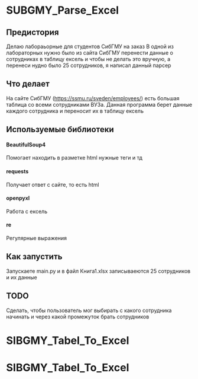 # SUBGMY_Parse_Excel

## Предистория
Делаю лабораьорные для студентов СибГМУ на заказ
В одной из лабораторных нужно было из сайта СибГМУ перенести данные о сотрудниках в таблицу ексель и чтобы не делать это вручную, а перенеси нудно было 25 сотрудников, я написал данный парсер

## Что делает
На сайте СибГМУ (https://ssmu.ru/sveden/employees/) есть большая таблица со всеми сотрудниками ВУЗа. Данная программа берет данные каждого сотрудника и переносит их в таблицу ексель

## Используемые библиотеки
#### BeautifulSoup4
Помогает находить в разметке html нужные теги и тд
#### requests
Получает ответ с сайте, то есть html
#### openpyxl
Работа с ексель
#### re
Регулярные выражения



## Как запустить

Запускаете main.py и в файл Книга1.xlsx записываеются 25 сотрудников и их данные


## TODO

Сделать, чтобы пользователь мог выбирать с какого сотрудника начинать и через какой промежуток брать сотрудников



# SIBGMY_Tabel_To_Excel
# SIBGMY_Tabel_To_Excel
